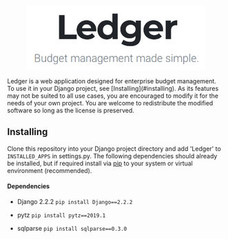 <p align="center"><img src="static/Ledger/img/LedgerHeader.png" height="150px"/></p>
Ledger is a web application designed for enterprise budget management. To use it in your Django project, see [Installing](#installing). As its features may not be suited to all use cases, you are encouraged to modify it for the needs of your own project. You are welcome to redistribute the modified software so long as the license is preserved.

## Installing
Clone this repository into your Django project directory and add 'Ledger' to `INSTALLED_APPS` in settings.py. The following dependencies should already be installed, but if required install via [pip](https://pypi.org/project/pip/) to your system or virtual environment (recommended).
#### Dependencies
+ Django 2.2.2
`pip install Django==2.2.2`

+ pytz
`pip install pytz==2019.1`

+ sqlparse
`pip install sqlparse==0.3.0`
